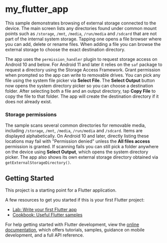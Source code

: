 # my_flutter_app

This sample demonstrates browsing of external
storage connected to the device. The main screen lists any directories
found under common mount points such as `/storage`, `/mnt`, `/media`,
`/run/media` and `/sdcard` that are not part of the internal system storage. Tapping
one opens a file browser where you can add, delete or rename files. When
adding a file you can browse the external storage to choose the exact
destination directory.

The app uses the `permission_handler` plugin to request storage access on
Android 10 and below. For Android 11 and later it relies on the `saf`
package to request a directory using the Storage Access Framework. Grant
permission when prompted so the app can write to removable drives.
You can pick any file using the system file picker via **Select File**.
The **Select Output** button now opens the system directory picker so you can
choose a destination folder. After selecting both a file and an output
directory, tap **Copy File** to copy the file to that folder. The app will
create the destination directory if it does not already exist.

### Storage permissions

The sample scans several common directories for removable media, including
`/storage`, `/mnt`, `/media`, `/run/media` and `/sdcard`. Items are displayed
alphabetically. On Android 10 and later, directly listing these locations may
fail with "Permission denied" unless the **All files access** permission is
granted. If scanning fails you can still pick a folder anywhere on the device
using **Select Output**, which opens the system directory picker. The app also
shows its own external storage directory obtained via `getExternalStorageDirectory()`.

## Getting Started

This project is a starting point for a Flutter application.

A few resources to get you started if this is your first Flutter project:

- [Lab: Write your first Flutter app](https://docs.flutter.dev/get-started/codelab)
- [Cookbook: Useful Flutter samples](https://docs.flutter.dev/cookbook)

For help getting started with Flutter development, view the
[online documentation](https://docs.flutter.dev/), which offers tutorials,
samples, guidance on mobile development, and a full API reference.
